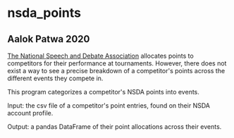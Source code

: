 # nsda_points
## Aalok Patwa 2020

[The National Speech and Debate Association](https://speechanddebate.org) allocates points to competitors for their performance at tournaments. However, there does not exist a way to see a precise breakdown of a competitor's points across the different events they compete in.

This program categorizes a competitor's NSDA points into events. 

Input: the csv file of a competitor's point entries, found on their NSDA account profile. 

Output: a pandas DataFrame of their point allocations across their events. 
